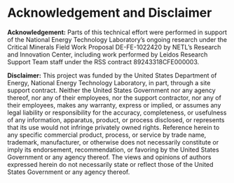 Acknowledgement and Disclaimer
===============================

**Acknowledgement:** Parts of this technical effort were performed in support of the National Energy Technology
Laboratory’s ongoing research under the Critical Minerals Field Work Proposal DE-FE-1022420 by NETL’s Research and
Innovation Center, including work performed by Leidos Research Support Team staff under the RSS contract
89243318CFE000003.

**Disclaimer:** This project was funded by the United States Department of Energy, National Energy Technology
Laboratory, in part, through a site support contract. Neither the United States Government nor any agency thereof,
nor any of their employees, nor the support contractor, nor any of their employees, makes any warranty, express or
implied, or assumes any legal liability or responsibility for the accuracy, completeness, or usefulness of any
information, apparatus, product, or process disclosed, or represents that its use would not infringe privately owned
rights. Reference herein to any specific commercial product, process, or service by trade name, trademark, manufacturer,
or otherwise does not necessarily constitute or imply its endorsement, recommendation, or favoring by the United States
Government or any agency thereof. The views and opinions of authors expressed herein do not necessarily state or reflect
those of the United States Government or any agency thereof.